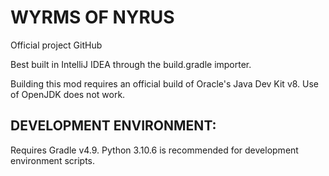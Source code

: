 # WYRMS OF NYRUS
Official project GitHub


Best built in IntelliJ IDEA through the build.gradle importer.

Building this mod requires an official build of Oracle's Java Dev Kit v8. Use of OpenJDK does not work.

## DEVELOPMENT ENVIRONMENT:

Requires Gradle v4.9. Python 3.10.6 is recommended for development environment scripts.